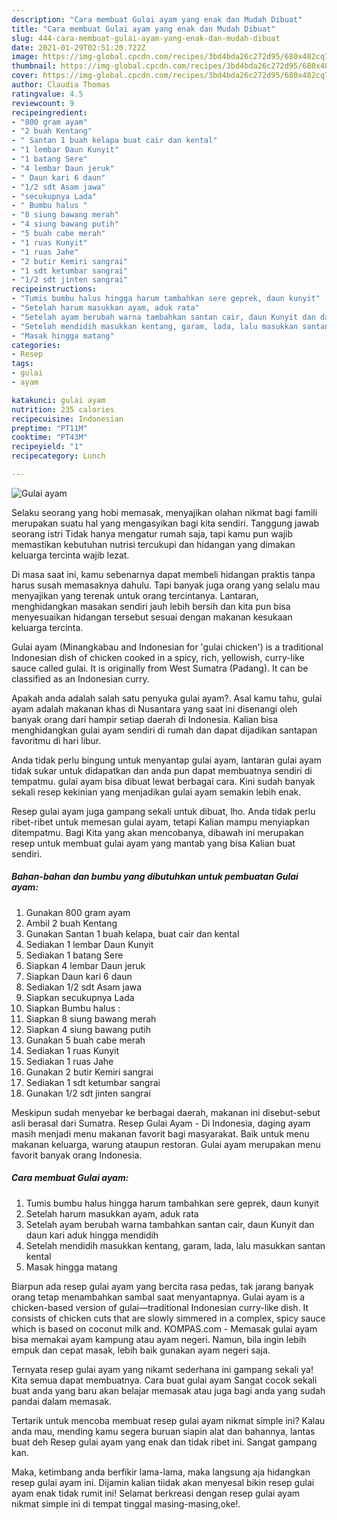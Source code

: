 ```yaml
---
description: "Cara membuat Gulai ayam yang enak dan Mudah Dibuat"
title: "Cara membuat Gulai ayam yang enak dan Mudah Dibuat"
slug: 444-cara-membuat-gulai-ayam-yang-enak-dan-mudah-dibuat
date: 2021-01-29T02:51:20.722Z
image: https://img-global.cpcdn.com/recipes/3bd4bda26c272d95/680x482cq70/gulai-ayam-foto-resep-utama.jpg
thumbnail: https://img-global.cpcdn.com/recipes/3bd4bda26c272d95/680x482cq70/gulai-ayam-foto-resep-utama.jpg
cover: https://img-global.cpcdn.com/recipes/3bd4bda26c272d95/680x482cq70/gulai-ayam-foto-resep-utama.jpg
author: Claudia Thomas
ratingvalue: 4.5
reviewcount: 9
recipeingredient:
- "800 gram ayam"
- "2 buah Kentang"
- " Santan 1 buah kelapa buat cair dan kental"
- "1 lembar Daun Kunyit"
- "1 batang Sere"
- "4 lembar Daun jeruk"
- " Daun kari 6 daun"
- "1/2 sdt Asam jawa"
- "secukupnya Lada"
- " Bumbu halus "
- "8 siung bawang merah"
- "4 siung bawang putih"
- "5 buah cabe merah"
- "1 ruas Kunyit"
- "1 ruas Jahe"
- "2 butir Kemiri sangrai"
- "1 sdt ketumbar sangrai"
- "1/2 sdt jinten sangrai"
recipeinstructions:
- "Tumis bumbu halus hingga harum tambahkan sere geprek, daun kunyit"
- "Setelah harum masukkan ayam, aduk rata"
- "Setelah ayam berubah warna tambahkan santan cair, daun Kunyit dan daun kari aduk hingga mendidih"
- "Setelah mendidih masukkan kentang, garam, lada, lalu masukkan santan kental"
- "Masak hingga matang"
categories:
- Resep
tags:
- gulai
- ayam

katakunci: gulai ayam 
nutrition: 235 calories
recipecuisine: Indonesian
preptime: "PT11M"
cooktime: "PT43M"
recipeyield: "1"
recipecategory: Lunch

---
```



![Gulai ayam](https://img-global.cpcdn.com/recipes/3bd4bda26c272d95/680x482cq70/gulai-ayam-foto-resep-utama.jpg)

Selaku seorang yang hobi memasak, menyajikan olahan nikmat bagi famili merupakan suatu hal yang mengasyikan bagi kita sendiri. Tanggung jawab seorang istri Tidak hanya mengatur rumah saja, tapi kamu pun wajib memastikan kebutuhan nutrisi tercukupi dan hidangan yang dimakan keluarga tercinta wajib lezat.

Di masa  saat ini, kamu sebenarnya dapat membeli hidangan praktis tanpa harus susah memasaknya dahulu. Tapi banyak juga orang yang selalu mau menyajikan yang terenak untuk orang tercintanya. Lantaran, menghidangkan masakan sendiri jauh lebih bersih dan kita pun bisa menyesuaikan hidangan tersebut sesuai dengan makanan kesukaan keluarga tercinta. 

Gulai ayam (Minangkabau and Indonesian for &#39;gulai chicken&#39;) is a traditional Indonesian dish of chicken cooked in a spicy, rich, yellowish, curry-like sauce called gulai. It is originally from West Sumatra (Padang). It can be classified as an Indonesian curry.

Apakah anda adalah salah satu penyuka gulai ayam?. Asal kamu tahu, gulai ayam adalah makanan khas di Nusantara yang saat ini disenangi oleh banyak orang dari hampir setiap daerah di Indonesia. Kalian bisa menghidangkan gulai ayam sendiri di rumah dan dapat dijadikan santapan favoritmu di hari libur.

Anda tidak perlu bingung untuk menyantap gulai ayam, lantaran gulai ayam tidak sukar untuk didapatkan dan anda pun dapat membuatnya sendiri di tempatmu. gulai ayam bisa dibuat lewat berbagai cara. Kini sudah banyak sekali resep kekinian yang menjadikan gulai ayam semakin lebih enak.

Resep gulai ayam juga gampang sekali untuk dibuat, lho. Anda tidak perlu ribet-ribet untuk memesan gulai ayam, tetapi Kalian mampu menyiapkan ditempatmu. Bagi Kita yang akan mencobanya, dibawah ini merupakan resep untuk membuat gulai ayam yang mantab yang bisa Kalian buat sendiri.

<!--inarticleads1-->

##### Bahan-bahan dan bumbu yang dibutuhkan untuk pembuatan Gulai ayam:

1. Gunakan 800 gram ayam
1. Ambil 2 buah Kentang
1. Gunakan  Santan 1 buah kelapa, buat cair dan kental
1. Sediakan 1 lembar Daun Kunyit
1. Sediakan 1 batang Sere
1. Siapkan 4 lembar Daun jeruk
1. Siapkan  Daun kari 6 daun
1. Sediakan 1/2 sdt Asam jawa
1. Siapkan secukupnya Lada
1. Siapkan  Bumbu halus :
1. Siapkan 8 siung bawang merah
1. Siapkan 4 siung bawang putih
1. Gunakan 5 buah cabe merah
1. Sediakan 1 ruas Kunyit
1. Sediakan 1 ruas Jahe
1. Gunakan 2 butir Kemiri sangrai
1. Sediakan 1 sdt ketumbar sangrai
1. Gunakan 1/2 sdt jinten sangrai


Meskipun sudah menyebar ke berbagai daerah, makanan ini disebut-sebut asli berasal dari Sumatra. Resep Gulai Ayam - Di Indonesia, daging ayam masih menjadi menu makanan favorit bagi masyarakat. Baik untuk menu makanan keluarga, warung ataupun restoran. Gulai ayam merupakan menu favorit banyak orang Indonesia. 

<!--inarticleads2-->

##### Cara membuat Gulai ayam:

1. Tumis bumbu halus hingga harum tambahkan sere geprek, daun kunyit
1. Setelah harum masukkan ayam, aduk rata
1. Setelah ayam berubah warna tambahkan santan cair, daun Kunyit dan daun kari aduk hingga mendidih
1. Setelah mendidih masukkan kentang, garam, lada, lalu masukkan santan kental
1. Masak hingga matang


Biarpun ada resep gulai ayam yang bercita rasa pedas, tak jarang banyak orang tetap menambahkan sambal saat menyantapnya. Gulai ayam is a chicken-based version of gulai—traditional Indonesian curry-like dish. It consists of chicken cuts that are slowly simmered in a complex, spicy sauce which is based on coconut milk and. KOMPAS.com - Memasak gulai ayam bisa memakai ayam kampung atau ayam negeri. Namun, bila ingin lebih empuk dan cepat masak, lebih baik gunakan ayam negeri saja. 

Ternyata resep gulai ayam yang nikamt sederhana ini gampang sekali ya! Kita semua dapat membuatnya. Cara buat gulai ayam Sangat cocok sekali buat anda yang baru akan belajar memasak atau juga bagi anda yang sudah pandai dalam memasak.

Tertarik untuk mencoba membuat resep gulai ayam nikmat simple ini? Kalau anda mau, mending kamu segera buruan siapin alat dan bahannya, lantas buat deh Resep gulai ayam yang enak dan tidak ribet ini. Sangat gampang kan. 

Maka, ketimbang anda berfikir lama-lama, maka langsung aja hidangkan resep gulai ayam ini. Dijamin kalian tiidak akan menyesal bikin resep gulai ayam enak tidak rumit ini! Selamat berkreasi dengan resep gulai ayam nikmat simple ini di tempat tinggal masing-masing,oke!.

